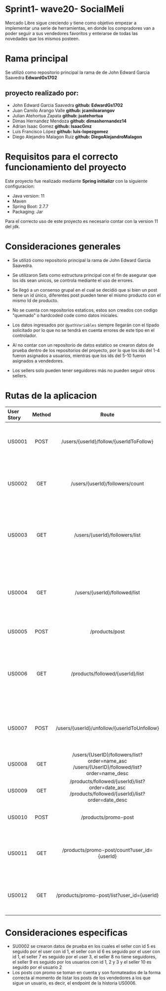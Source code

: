 # Sprint1- wave20- SocialMeli

Mercado Libre sigue creciendo y tiene como objetivo empezar a implementar una serie de herramientas, en donde los compradores van a poder seguir a sus vendedores favoritos y enterarse de todas las novedades que los mismos posteen.

# Rama principal
Se utilizó como repositorio principal la rama de de John Edward Garcia Saavedra **EdwardGs1702**
## proyecto realizado por:
- John Edward Garcia Saavedra **github: EdwardGs1702**
- Juan Camilo Arango Valle **github: jcamiloarangov**
- Julian Atehortua Zapata **github: juatehortua**
- Dimas Hernandez Mendoza **github: dimashernandez14**
- Adrian Isaac Gomez **github: IsaacGmz**
- Luis Francisco López **github: luis-lopezgomez**
- Diego Alejandro Malagon Ruiz **github: DiegoAlejandroMalagon**


# Requisitos para el correcto funcionamiento del proyecto
Este proyecto fue realizado mediante **Spring initializr** con la siguiente configuracion:
- Java version: 11
- Maven
- Spring Boot: 2.7.7
- Packaging: Jar

Para el correcto uso de este proyecto es necesario contar con la version 11 del jdk.

# Consideraciones generales
- Se utilizó como repositorio principal la rama de John Edward Garcia Saavedra.

- Se utilizaron Sets como estructura principal con el fin de asegurar que los ids sean unicos, se controla mediante el uso de errores.

- Se llegó a un consenso grupal en el cual se decidió que si bien un post tiene un id único, diferentes post pueden tener el mismo producto con el mismo Id de producto.

- No se cuenta con repositorios estaticos, estos son creados con codigo "quemado" o hardcoded code como datos iniciales.

- Los datos ingresados por `@pathVariables` siempre llegarán con el tipado solicitado por lo que no se tendrá en cuenta errores de este tipo en el controlador.

- Al no contar con un repositorio de datos estatico se crearon datos de prueba dentro de los repositorios del proyecto, por lo que los ids del 1-4 fueron asignados a usuarios, mientras que los ids del 5-10 fueron asignados a vendedores.
- Los sellers solo pueden tener seguidores más no pueden seguir otros sellers.


# Rutas de la aplicacion
| User Story | Method |                                              Route                                               |                                                      Description                                                      |                           By |
|:-----------|:------:|:------------------------------------------------------------------------------------------------:|:---------------------------------------------------------------------------------------------------------------------:|-----------------------------:|
| US0001     |  POST  |                             /users/{userId}/follow/{userIdToFollow}                              |                        Poder realizar la acción de “Follow” (seguir) a un determinado vendedor                        |     Juan Camilo Arango Valle |
| US0002     |  GET   |                                 /users/{userId}/followers/count                                  |                 Obtener el resultado de la cantidad de usuarios que siguen a un determinado vendedor                  |      Julian Atehortua Zapata |
| US0003     |  GET   |                                  /users/{userId}/followers/list                                  |           Obtener un listado de todos los usuarios que siguen a un determinado vendedor (¿Quién me sigue?)            | Diego Alejandro Malagon Ruiz |
| US0004     |  GET   |                                  /users/{userId}/followed/list                                   |         Obtener un listado de todos los vendedores a los cuales sigue un determinado usuario (¿A quién sigo?)         |           Adrian Isaac Gomez |
| US0005     |  POST  |                                          /products/post                                          |                                              Dar de alta una publicación                                              |         Luis Francisco López |
| US0006     |  GET   |                                 /products/followed/{userId}/list                                 | Obtener un listado de las publicaciones realizadas por los vendedores que un usuario sigue en las últimas dos semanas |  John Edward Garcia Saavedra |
| US0007     |  POST  |                           /users/{userId}/unfollow/{userIdToUnfollow}                            |                  Poder realizar la acción de “Unfollow” (dejar de seguir) a un determinado vendedor                   |      Dimas Hernandez Mendoza |
| US0008     |  GET   |   /users/{UserID}/followers/list?order=name_asc  /users/{UserID}/followed/list?order=name_desc   |                                   Ordenamiento alfabético ascendente y descendente                                    |                       Grupal |
| US0009     |  GET   | /products/followed/{userId}/list?order=date_asc /products/followed/{userId}/list?order=date_desc |                                    Ordenamiento por fecha ascendente y descendente                                    |                       Grupal |
| US0010     |  POST  |                                       /products/promo-post                                       |                                         Dar de alta una publicación con promo                                         |         Luis Francisco López |
| US0011     |  GET   |                           /products/promo-post/count?user_id={userId}                            |                        Mostrar el número de publicaciones con promo de un determinado usuario                         |         Luis Francisco López |
| US0012     |  GET   |                            /products/promo-post/list?user_id={userId}                            |                             Mostrar las publicaciones con promo de un determinado usuario                             |         Luis Francisco López |

# Consideraciones especificas
- SU0002 se crearon datos de prueba en los cuales el seller con id 5 es seguido por el user con id 1, el seller con id 6 es seguido por el user con id 1, el seller 7 es seguido por el user 3, el seller 8 no tiene seguidores, el seller 9 es seguido por los usuarios con id 1, 2 y 3 y el seller 10 es seguido por el usuario 2
- Los posts con promo se toman en cuenta y son formateados de la forma correcta al momento de listar los posts de los vendedores a los que sigue un usuario, es decir, el endpoint de la historia US0006.